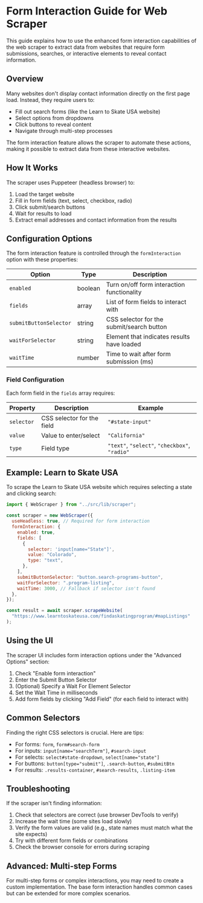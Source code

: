 # Form Interaction Guide for Web Scraper

This guide explains how to use the enhanced form interaction capabilities of the web scraper to extract data from websites that require form submissions, searches, or interactive elements to reveal contact information.

## Overview

Many websites don't display contact information directly on the first page load. Instead, they require users to:

- Fill out search forms (like the Learn to Skate USA website)
- Select options from dropdowns
- Click buttons to reveal content
- Navigate through multi-step processes

The form interaction feature allows the scraper to automate these actions, making it possible to extract data from these interactive websites.

## How It Works

The scraper uses Puppeteer (headless browser) to:

1. Load the target website
2. Fill in form fields (text, select, checkbox, radio)
3. Click submit/search buttons
4. Wait for results to load
5. Extract email addresses and contact information from the results

## Configuration Options

The form interaction feature is controlled through the `formInteraction` option with these properties:

| Option                 | Type    | Description                                |
| ---------------------- | ------- | ------------------------------------------ |
| `enabled`              | boolean | Turn on/off form interaction functionality |
| `fields`               | array   | List of form fields to interact with       |
| `submitButtonSelector` | string  | CSS selector for the submit/search button  |
| `waitForSelector`      | string  | Element that indicates results have loaded |
| `waitTime`             | number  | Time to wait after form submission (ms)    |

### Field Configuration

Each form field in the `fields` array requires:

| Property   | Description                | Example                                       |
| ---------- | -------------------------- | --------------------------------------------- |
| `selector` | CSS selector for the field | `"#state-input"`                              |
| `value`    | Value to enter/select      | `"California"`                                |
| `type`     | Field type                 | `"text"`, `"select"`, `"checkbox"`, `"radio"` |

## Example: Learn to Skate USA

To scrape the Learn to Skate USA website which requires selecting a state and clicking search:

```javascript
import { WebScraper } from "../src/lib/scraper";

const scraper = new WebScraper({
  useHeadless: true, // Required for form interaction
  formInteraction: {
    enabled: true,
    fields: [
      {
        selector: 'input[name="State"]',
        value: "Colorado",
        type: "text",
      },
    ],
    submitButtonSelector: "button.search-programs-button",
    waitForSelector: ".program-listing",
    waitTime: 3000, // Fallback if selector isn't found
  },
});

const result = await scraper.scrapeWebsite(
  "https://www.learntoskateusa.com/findaskatingprogram/#mapListings"
);
```

## Using the UI

The scraper UI includes form interaction options under the "Advanced Options" section:

1. Check "Enable form interaction"
2. Enter the Submit Button Selector
3. (Optional) Specify a Wait For Element Selector
4. Set the Wait Time in milliseconds
5. Add form fields by clicking "Add Field" (for each field to interact with)

## Common Selectors

Finding the right CSS selectors is crucial. Here are tips:

- For forms: `form`, `form#search-form`
- For inputs: `input[name="searchTerm"]`, `#search-input`
- For selects: `select#state-dropdown`, `select[name="state"]`
- For buttons: `button[type="submit"]`, `.search-button`, `#submitBtn`
- For results: `.results-container`, `#search-results`, `.listing-item`

## Troubleshooting

If the scraper isn't finding information:

1. Check that selectors are correct (use browser DevTools to verify)
2. Increase the wait time (some sites load slowly)
3. Verify the form values are valid (e.g., state names must match what the site expects)
4. Try with different form fields or combinations
5. Check the browser console for errors during scraping

## Advanced: Multi-step Forms

For multi-step forms or complex interactions, you may need to create a custom implementation. The base form interaction handles common cases but can be extended for more complex scenarios.
